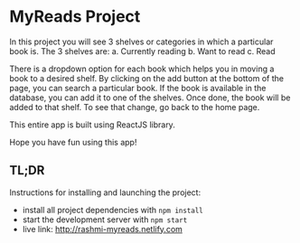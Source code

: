 # MyReads Project

In this project you will see 3 shelves or categories in which a particular book is. The 3 shelves are:
a. Currently reading
b. Want to read
c. Read

There is a dropdown option for each book which helps you in moving a book to a desired shelf.
By clicking on the add button at the bottom of the page, you can search a particular book.
If the book is available in the database, you can add it to one of the shelves. Once done, the book will be added to that shelf. To see that change, go back to the home page.

This entire app is built using ReactJS library. 

Hope you have fun using this app!

## TL;DR

Instructions for installing and launching the project:

* install all project dependencies with `npm install`
* start the development server with `npm start`
* live link: http://rashmi-myreads.netlify.com
